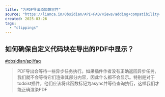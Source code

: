 ```yaml
---
title: "为PDF导出添加兼容性"
source: "https://liamca.in/Obsidian/API+FAQ/views/adding+compatibility+with+Save+As+PDF"
created: 2025-03-26
tags:
  - "clippings"
---
```

## 如何确保自定义代码块在导出的PDF中显示？

[#obsidian/api/faq](https://liamca.in/Obsidian/API+FAQ/views/#obsidian/api/faq)

> PDF导出会等待一些异步任务执行。如果插件作者没有正确返回异步任务，我们就不会等待它们渲染其部分内容，因此什么都不会显示。特别是对于todoist插件，他们应该将此函数标记为async并等待查询执行，这样我们才能正确渲染PDF
